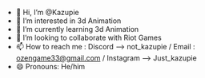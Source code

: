 - 👋 Hi, I’m @Kazupie
- 👀 I’m interested in 3d Animation
- 🌱 I’m currently learning 3d Animation
- 💞️ I’m looking to collaborate with Riot Games
- 📫 How to reach me :
  Discord --> not_kazupie /
  Email : ozengame33@gmail.com /
  Instagram --> Just_kazupie
- 😄 Pronouns: He/him

<!---
Kazupie/Kazupie is a ✨ special ✨ repository because its `README.md` (this file) appears on your GitHub profile.
You can click the Preview link to take a look at your changes.
--->
